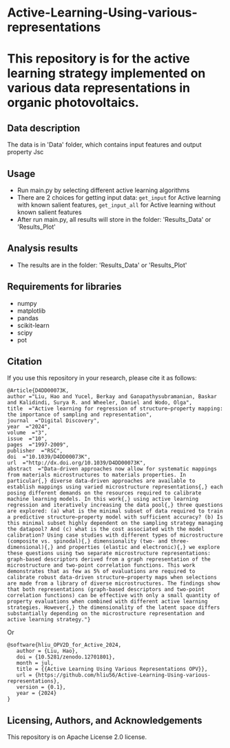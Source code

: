 # Active-Learning-Using-various-representations

# This repository is for the active learning strategy implemented on various data representations in organic photovoltaics.

## Data description
The data is in 'Data' folder, which contains input features and output property Jsc

## Usage
- Run main.py by selecting different active learning algorithms
- There are 2 choices for getting input data: `get_input` for Active learning with known salient features, `get_input_all` for Active learning without known salient features
- After run main.py, all results will store in the folder: 'Results_Data' or 'Results_Plot'
## Analysis results
- The results are in the folder: 'Results_Data' or 'Results_Plot'

## Requirements for libraries
- numpy
- matplotlib
- pandas
- scikit-learn
- scipy
- pot

## Citation

If you use this repository in your research, please cite it as follows:

```
@Article{D4DD00073K,
author ="Liu, Hao and Yucel, Berkay and Ganapathysubramanian, Baskar and Kalidindi, Surya R. and Wheeler, Daniel and Wodo, Olga",
title  ="Active learning for regression of structure–property mapping: the importance of sampling and representation",
journal  ="Digital Discovery",
year  ="2024",
volume  ="3",
issue  ="10",
pages  ="1997-2009",
publisher  ="RSC",
doi  ="10.1039/D4DD00073K",
url  ="http://dx.doi.org/10.1039/D4DD00073K",
abstract  ="Data-driven approaches now allow for systematic mappings from materials microstructures to materials properties. In particular{,} diverse data-driven approaches are available to establish mappings using varied microstructure representations{,} each posing different demands on the resources required to calibrate machine learning models. In this work{,} using active learning regression and iteratively increasing the data pool{,} three questions are explored: (a) what is the minimal subset of data required to train a predictive structure–property model with sufficient accuracy? (b) Is this minimal subset highly dependent on the sampling strategy managing the datapool? And (c) what is the cost associated with the model calibration? Using case studies with different types of microstructure (composite vs. spinodal){,} dimensionality (two- and three-dimensional){,} and properties (elastic and electronic){,} we explore these questions using two separate microstructure representations: graph-based descriptors derived from a graph representation of the microstructure and two-point correlation functions. This work demonstrates that as few as 5% of evaluations are required to calibrate robust data-driven structure–property maps when selections are made from a library of diverse microstructures. The findings show that both representations (graph-based descriptors and two-point correlation functions) can be effective with only a small quantity of property evaluations when combined with different active learning strategies. However{,} the dimensionality of the latent space differs substantially depending on the microstructure representation and active learning strategy."}
```
Or
```
@software{hliu_OPV2D_for_Active_2024,
   author = {Liu, Hao},
   doi = {10.5281/zenodo.12701801},
   month = jul,
   title = {{Active Learning Using Various Representations OPV}},
   url = {https://github.com/hliu56/Active-Learning-Using-various-representations},
   version = {0.1},
   year = {2024}
}
```

## Licensing, Authors, and Acknowledgements
This repository is on Apache License 2.0 license.



